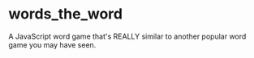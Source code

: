 # words_the_word
A JavaScript word game that's REALLY similar to another popular word game you may have seen.
